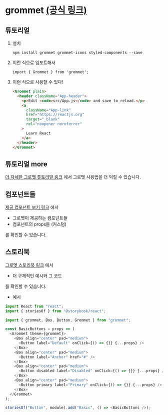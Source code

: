# grommet [(공식 링크)](https://v2.grommet.io/)

## 튜토리얼

1. 설치
   ```
   npm install grommet grommet-icons styled-components --save
   ```
2. 이런 식으로 임포트해서
   ```
   import { Grommet } from 'grommet';
   ```
3. 이런 식으로 사용할 수 있다!

   ```html
   <Grommet plain>
     <header className="App-header">
       <p>Edit <code>src/App.js</code> and save to reload.</p>
       <a
         className="App-link"
         href="https://reactjs.org"
         target="_blank"
         rel="noopener noreferrer"
       >
         Learn React
       </a>
     </header>
   </Grommet>
   ```

## 튜토리얼 more

[더 자세한 그로멧 튜토리얼 링크](https://github.com/grommet/grommet-starter-new-app) 에서
그로멧 사용법을 더 익힐 수 있습니다.

## 컴포넌트들

[제공 컴포넌트 보기 링크](https://v2.grommet.io/components) 에서

- 그로멧이 제공하는 컴포넌트들
- 컴포넌트의 props들 (커스텀)

를 확인할 수 있습니다.

## 스토리북

[그로멧 스토리북 링크](https://storybook.grommet.io/?path=/story/all--all) 에서

- 더 구체적인 예시와 그 코드

를 확인할 수 있습니다.

- 예시

```js
import React from "react";
import { storiesOf } from "@storybook/react";

import { grommet, Box, Button, Grommet } from "grommet";

const BasicButtons = props => (
  <Grommet theme={grommet}>
    <Box align="center" pad="medium">
      <Button label="Default" onClick={() => {}} {...props} />
    </Box>
    <Box align="center" pad="medium">
      <Button label="Anchor" href="#" />
    </Box>
    <Box align="center" pad="medium">
      <Button disabled label="Disabled" onClick={() => {}} {...props} />
    </Box>
    <Box align="center" pad="medium">
      <Button primary label="Primary" onClick={() => {}} {...props} />
    </Box>
  </Grommet>
);

storiesOf("Button", module).add("Basic", () => <BasicButtons />);
```
